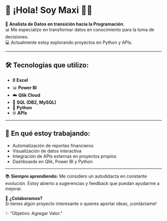 # 👋 ¡Hola! Soy Maxi 👨‍💻

🎯 **Analista de Datos en transición hacia la Programación.**  
📊 Me especializo en transformar datos en conocimiento para la toma de decisiones.  
💻 Actualmente estoy explorando proyectos en Python y APIs.

---

## 🛠️ **Tecnologías que utilizo:**
- 🖩 **Excel**
- 📊 **Power BI**
- ☁️ **Qlik Cloud**
- 💾 **SQL (DB2, MySQL)**
- 🐍 **Python**
- 🌐 **APIs**

---

## 🚀 **En qué estoy trabajando:**
- Automatización de reportes financieros
- Visualización de datos interactiva
- Integración de APIs externas en proyectos propios
- Dashboards en Qlik, Power BI y Python

---

📚 **Siempre aprendiendo:** Me considero un autodidacta en constante evolución. Estoy abierto a sugerencias y feedback que puedan ayudarme a mejorar.

🤝 **¿Colaboramos?**  
Si tienes algún proyecto interesante o quieres aportar ideas, ¡contáctame!

✨ "Objetivo: Agregar Valor."
